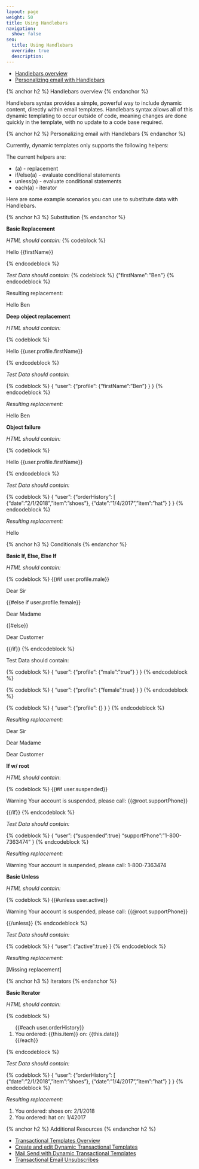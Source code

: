 ```yaml
---
layout: page
weight: 50
title: Using Handlebars
navigation:
  show: false 
seo:
  title: Using Handlebars
  override: true
  description:
---
```


- [Handlebars overview](#-Handlebars-overview)
- [Personalizing email with Handlebars](#-Personalizing-email-with-Handlebars)

{% anchor h2 %}
Handlebars overview
{% endanchor %}

Handlebars syntax provides a simple, powerful way to include dynamic content, directly within email templates.  Handlebars syntax allows all of this dynamic templating to occur outside of code, meaning changes are done quickly in the template, with no update to a code base required.

{% anchor h2 %}
Personalizing email with Handlebars
{% endanchor %}

Currently, dynamic templates only supports the following helpers:

The current helpers are:

* (a) - replacement
* if/else(a) - evaluate conditional statements
* unless(a) - evaluate conditional statements
* each(a) - iterator

Here are some example scenarios you can use to substitute data with Handlebars. 

{% anchor h3 %}
Substitution
{% endanchor %}

**Basic Replacement**

*HTML should contain:*
{% codeblock %}
<p>Hello {{firstName}}</p>
{% endcodeblock %} 

*Test Data should contain:*
{% codeblock %}
{"firstName":"Ben"}
{% endcodeblock %}

Resulting replacement: 

<p>Hello Ben</p>

**Deep object replacement**

*HTML should contain:* 

{% codeblock %}
<p>Hello {{user.profile.firstName}}</p>
{% endcodeblock %}

*Test Data should contain:* 

{% codeblock %}
{
“user”:
{“profile”:
{“firstName”:”Ben”}
}
}
{% endcodeblock %}

*Resulting replacement:*

<p>Hello Ben</p>


**Object failure**

*HTML should contain:*

{% codeblock %}
<p>Hello {{user.profile.firstName}}</p>
{% endcodeblock %}

*Test Data should contain:* 

{% codeblock %}
{
“user”:
{“orderHistory”:
[
{“date”:”2/1/2018”,”item”:”shoes”},
{“date”:”1/4/2017”,”item”:”hat”}
}
}
{% endcodeblock %}

*Resulting replacement:* 

<p>Hello </p>

{% anchor h3 %}
Conditionals
{% endanchor %}

**Basic If, Else, Else If**

*HTML should contain:* 

{% codeblock %}
{{#if user.profile.male}}
<p>Dear Sir</p>
{{#else if user.profile.female}}
<p>Dear Madame</p>
{[#else}}
<p> Dear Customer</p>
{{/if}}
{% endcodeblock %}


Test Data should contain: 

{% codeblock %}
{
“user”:
{“profile”:
{“male”:”true”}
}
}
{% endcodeblock %}
 
{% codeblock %}
{
“user”:
{“profile”:
{“female”:true}
}
}
{% endcodeblock %}
 
{% codeblock %}
{
“user”:
{“profile”:
{}
}
}
{% endcodeblock %}

*Resulting replacement:*

<p>Dear Sir</p>

<p>Dear Madame</p>

<p>Dear Customer</p>

**If w/ root**

*HTML should contain*: 

{% codeblock %}
{{#if user.suspended}}
	<p>Warning Your account is suspended, please call: {{@root.supportPhone}}</p>
{{/if}}
{% endcodeblock %}

*Test Data should contain:* 

{% codeblock %}
{
“user”:
{“suspended”:true}
“supportPhone”:”1-800-7363474”
}
{% endcodeblock %}

*Resulting replacement:*

<p>Warning Your account is suspended, please call: 1-800-7363474</p>

**Basic Unless**

*HTML should contain:* 

{% codeblock %}
{{#unless user.active}}
	<p>Warning Your account is suspended, please call: {{@root.supportPhone}}</p>
{{/unless}}
{% endcodeblock %}

*Test Data should contain:* 

{% codeblock %}
{
“user”:
{“active”:true}
}
{% endcodeblock %}

*Resulting replacement:*

[Missing replacement]

{% anchor h3 %}
Iterators
{% endanchor %}

**Basic Iterator**

*HTML should contain:*

{% codeblock %}
<ol>
{{#each user.orderHistory}}
	<li>You ordered: {{this.item}} on: {{this.date}}</li>
{{/each}}
</ol>
{% endcodeblock %}

*Test Data should contain:*

{% codeblock %}
{
“user”:
{“orderHistory”:
[
{“date”:”2/1/2018”,”item”:”shoes”},
{“date”:”1/4/2017”,”item”:”hat”}
}
}
{% endcodeblock %}


*Resulting replacement:*

<ol>
	<li>You ordered: shoes on: 2/1/2018</li>
	<li>You ordered: hat on: 1/42017</li>
</ol>


{% anchor h2 %}
Additional Resources
{% endanchor h2 %}

- [Transactional Templates Overview]({{root_url}}/User_Guide/Transactional_Templates/index.html)
- [Create and edit Dynamic Transactional Templates]()
- [Mail Send with Dynamic Transactional Templates](https://dynamic-templates.api-docs.io/3.0)
- [Transactional Email Unsubscribes]({{root_url}}/User_Guide/Transactional_Email/unsubscribes.html)
